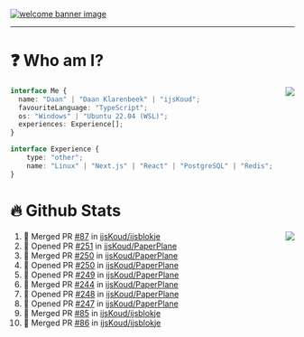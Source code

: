 <h1 align="center" style="display:none;"></h1>

<a href="https://ijskoud.dev/"><img src="https://cdn.ijskoud.dev/files/IIcds5oPKl.png" alt="welcome banner image" /></a>

---

# ❓ Who am I?

<img align="right" src="http://gh-stats.ijskoud.dev/api/top-langs?username=ijsKoud&cache_seconds=1800&layout=compact&hide_border=true&hide_rank=true&show_icons=true&theme=dark&title_color=ffffff&hide_border=true&locale=en" />

```typescript
interface Me {
  name: "Daan" | "Daan Klarenbeek" | "ijsKoud";
  favouriteLanguage: "TypeScript";
  os: "Windows" | "Ubuntu 22.04 (WSL)";
  experiences: Experience[];
}

interface Experience {
    type: "other";
    name: "Linux" | "Next.js" | "React" | "PostgreSQL" | "Redis";
}
```

# 🔥 Github Stats

<img align="right" src="http://gh-stats.ijskoud.dev/api? username=ijsKoud&cache_seconds=1800&hide_border=true&hide_rank=true&show_icons=true&theme=dark&title_color=ffffff&hide_border=true&locale=en">

<!--START_SECTION:activity-->
1. 🎉 Merged PR [#87](https://github.com/ijsKoud/ijsblokje/pull/87) in [ijsKoud/ijsblokje](https://github.com/ijsKoud/ijsblokje)
2. 💪 Opened PR [#251](https://github.com/ijsKoud/PaperPlane/pull/251) in [ijsKoud/PaperPlane](https://github.com/ijsKoud/PaperPlane)
3. 🎉 Merged PR [#250](https://github.com/ijsKoud/PaperPlane/pull/250) in [ijsKoud/PaperPlane](https://github.com/ijsKoud/PaperPlane)
4. 💪 Opened PR [#250](https://github.com/ijsKoud/PaperPlane/pull/250) in [ijsKoud/PaperPlane](https://github.com/ijsKoud/PaperPlane)
5. 💪 Opened PR [#249](https://github.com/ijsKoud/PaperPlane/pull/249) in [ijsKoud/PaperPlane](https://github.com/ijsKoud/PaperPlane)
6. 🎉 Merged PR [#244](https://github.com/ijsKoud/PaperPlane/pull/244) in [ijsKoud/PaperPlane](https://github.com/ijsKoud/PaperPlane)
7. 💪 Opened PR [#248](https://github.com/ijsKoud/PaperPlane/pull/248) in [ijsKoud/PaperPlane](https://github.com/ijsKoud/PaperPlane)
8. 💪 Opened PR [#247](https://github.com/ijsKoud/PaperPlane/pull/247) in [ijsKoud/PaperPlane](https://github.com/ijsKoud/PaperPlane)
9. 🎉 Merged PR [#85](https://github.com/ijsKoud/ijsblokje/pull/85) in [ijsKoud/ijsblokje](https://github.com/ijsKoud/ijsblokje)
10. 🎉 Merged PR [#86](https://github.com/ijsKoud/ijsblokje/pull/86) in [ijsKoud/ijsblokje](https://github.com/ijsKoud/ijsblokje)
<!--END_SECTION:activity-->

<h1 align="center" style="display:none;"></h1>
